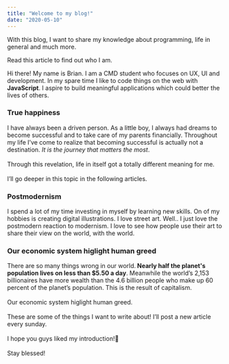 ```yaml
---
title: "Welcome to my blog!"
date: "2020-05-10"
---
```


With this blog, I want to share my knowledge about programming, life in general and much more.

Read this article to find out who I am.

<p>
Hi there! My name is Brian. I am a CMD student who focuses on UX, UI and development.  In my spare time I like to code things on the web with <strong>JavaScript</strong>. I aspire to build meaningful applications which could better the lives of others.
</br>
</p>
<h3>True happiness</h3>
<p>
I have always been a driven person. As a little boy, I always had dreams to become successful and to take care of my parents financially. Throughout my life I’ve come to realize that becoming successful is actually not a destination. <em>It is the journey that matters the most</em>. 
</br>
</br>
Through this revelation, life in itself got a totally different meaning for me.
</br>
</br>
I’ll go deeper in this topic in the following articles.
</br>
</p>
<h3>Postmodernism</h3>
I spend a lot of my time investing in myself by learning new skills. On of my hobbies is creating digital illustrations. I love street art. Well.. I just love the postmodern reaction to modernism. I love to see how people use their art to share their view on the world, with the world.
</br>
</p>
<h3>Our economic system higlight human greed</h3>
<p>
There are so many things wrong in our world.<strong> Nearly half the planet's population lives on less than $5.50 a day</strong>. Meanwhile the world’s 2,153 billionaires have more wealth than the 4.6 billion people who make up 60 percent of the planet’s population. This is the result of capitalism. 
</br>
</br>
Our economic system higlight human greed.
</br>
</br>
These are some of the things I want to write about! I’ll post a new article every sunday.
</br>
</br>
I hope you guys liked my introduction!🙏
</br>
</br>
Stay blessed!

</p>
